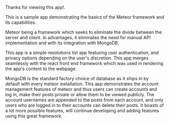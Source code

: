 Thanks for viewing this app!.

  This is a sample app demonstrating the basics of the Meteor framework and its capabilities.
  
Meteor being a framework which seeks to eliminate the divide between the server and client.
In advantages, it eliminates the need for manual API implementation and with its integration with MongoDB.

  This app is a simple resolutions list app featuring user authentication, and privacy options depending on
the user's discretion. This app merges seamlessly with the react front end framework which was used in
rendering the app's content to the webpage.

  MongoDB is the standard factory choice of database as it ships in by default with every meteor installation.
This app demonstrates the account management features of meteor and thus users can create accounts and
log in, make their posts private or allow them to be viewed publicly. 
The account usernames are appended to
the posts from each account, and only users who are logged in to their accounts can delete their posts.
  It boasts of a lot more possible features, will continue developing and adding features using this
great framework.
